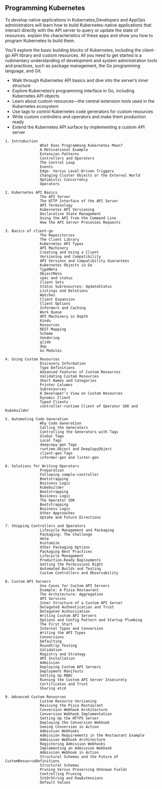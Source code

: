 

## Programming Kubernetes

To develop native applications in Kubernetes,Developers and AppOps administrators 
will learn how to build Kubernetes-native applications that interact directly with the API server to query or update the state of resources. 
explain the characteristics of these apps and show you how to program Kubernetes to build them.

You’ll explore the basic building blocks of Kubernetes, including the client-go API library and custom resources. 
All you need to get started is a rudimentary understanding of development and system administration tools and practices, 
such as package management, the Go programming language, and Git.

- Walk through Kubernetes API basics and dive into the server’s inner structure
- Explore Kubernetes’s programming interface in Go, including Kubernetes API objects
- Learn about custom resources—the central extension tools used in the Kubernetes ecosystem
- Use tags to control Kubernetes code generators for custom resources
- Write custom controllers and operators and make them production ready
- Extend the Kubernetes API surface by implementing a custom API server


```
1. Introduction
                What Does Programming Kubernetes Mean?
                A Motivational Example
                Extension Patterns
                Controllers and Operators
                The Control Loop
                Events
                Edge- Versus Level-Driven Triggers
                Changing Cluster Objects or the External World
                Optimistic Concurrency
                Operators

2. Kubernetes API Basics
                The API Server
                The HTTP Interface of the API Server
                API Terminology
                Kubernetes API Versioning
                Declarative State Management
                Using the API from the Command Line
                How the API Server Processes Requests

3. Basics of client-go
                The Repositories
                The Client Library
                Kubernetes API Types
                API Machinery
                Creating and Using a Client
                Versioning and Compatibility
                API Versions and Compatibility Guarantees
                Kubernetes Objects in Go
                TypeMeta
                ObjectMeta
                spec and status
                Client Sets
                Status Subresources: UpdateStatus
                Listings and Deletions
                Watches
                Client Expansion
                Client Options
                Informers and Caching
                Work Queue
                API Machinery in Depth
                Kinds
                Resources
                REST Mapping
                Scheme
                Vendoring
                glide
                dep
                Go Modules

4. Using Custom Resources
                Discovery Information
                Type Definitions
                Advanced Features of Custom Resources
                Validating Custom Resources
                Short Names and Categories
                Printer Columns
                Subresources
                A Developer’s View on Custom Resources
                Dynamic Client
                Typed Clients
                controller-runtime Client of Operator SDK and Kubebuilder

5. Automating Code Generation
                Why Code Generation
                Calling the Generators
                Controlling the Generators with Tags
                Global Tags
                Local Tags
                deepcopy-gen Tags
                runtime.Object and DeepCopyObject
                client-gen Tags
                informer-gen and lister-gen

6. Solutions for Writing Operators
                Preparation
                Following sample-controller
                Bootstrapping
                Business Logic
                Kubebuilder
                Bootstrapping
                Business Logic
                The Operator SDK
                Bootstrapping
                Business Logic
                Other Approaches
                Uptake and Future Directions

7. Shipping Controllers and Operators
                Lifecycle Management and Packaging
                Packaging: The Challenge
                Helm
                Kustomize
                Other Packaging Options
                Packaging Best Practices
                Lifecycle Management
                Production-Ready Deployments
                Getting the Permissions Right
                Automated Builds and Testing
                Custom Controllers and Observability

8. Custom API Servers
                Use Cases for Custom API Servers
                Example: A Pizza Restaurant
                The Architecture: Aggregation
                API Services
                Inner Structure of a Custom API Server
                Delegated Authentication and Trust
                Delegated Authorization
                Writing Custom API Servers
                Options and Config Pattern and Startup Plumbing
                The First Start
                Internal Types and Conversion
                Writing the API Types
                Conversions
                Defaulting
                Roundtrip Testing
                Validation
                Registry and Strategy
                API Installation
                Admission
                Deploying Custom API Servers
                Deployment Manifests
                Setting Up RBAC
                Running the Custom API Server Insecurely
                Certificates and Trust
                Sharing etcd

9. Advanced Custom Resources
                Custom Resource Versioning
                Revising the Pizza Restaurant
                Conversion Webhook Architecture
                Conversion Webhook Implementation
                Setting Up the HTTPS Server
                Deploying the Conversion Webhook
                Seeing Conversion in Action
                Admission Webhooks
                Admission Requirements in the Restaurant Example
                Admission Webhook Architecture
                Registering Admission Webhooks
                Implementing an Admission Webhook
                Admission Webhook in Action
                Structural Schemas and the Future of CustomResourceDefinitions
                Structural Schemas
                Pruning Versus Preserving Unknown Fields
                Controlling Pruning
                IntOrString and RawExtensions
                Default Values
```